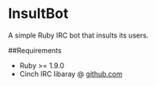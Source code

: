 InsultBot
=========

A simple Ruby IRC bot that insults its users.

##Requirements

* Ruby >= 1.9.0
* Cinch IRC libaray @ [github.com](https://github.com/cinchrb/cinch)

